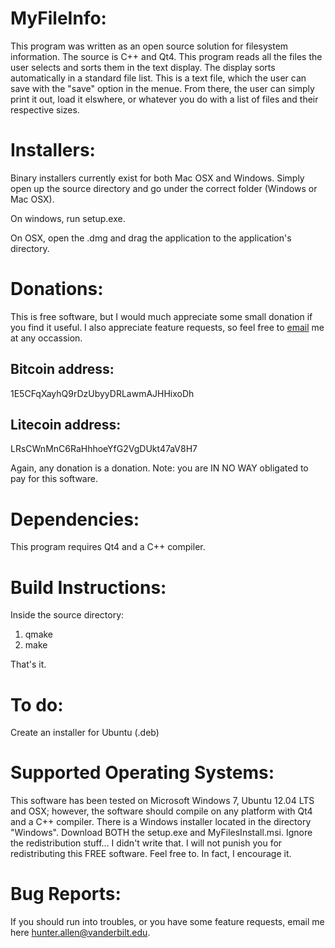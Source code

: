 MyFileInfo:
===========

This program was written as an open source solution for filesystem information. The source is C++ and Qt4. This program reads all the files the user selects and sorts them in the text display. The display sorts automatically in a standard file list. This is a text file, which the user can save with the "save" option in the menue. From there, the user can simply print it out, load it elswhere, or whatever you do with a list of files and their respective sizes. 

Installers:
===========

Binary installers currently exist for both Mac OSX and Windows. Simply open up the source directory and go under the correct folder (Windows or Mac OSX). 

On windows, run setup.exe. 

On OSX, open the .dmg and drag the application to the application's directory. 

Donations:
==========

This is free software, but I would much appreciate some small donation if you find it useful. I also appreciate feature requests, 
so feel free to [email](mailto:hunter.allen@vanderbilt.edu) me at any occassion.

Bitcoin address:
----------------
1E5CFqXayhQ9rDzUbyyDRLawmAJHHixoDh

Litecoin address:
-----------------
LRsCWnMnC6RaHhhoeYfG2VgDUkt47aV8H7

Again, any donation is a donation. Note: you are IN NO WAY obligated to pay for this software. 

Dependencies:
=============

This program requires Qt4 and a C++ compiler. 

Build Instructions: 
===================
Inside the source directory:

1. qmake
2. make

That's it. 

To do: 
======

Create an installer for Ubuntu (.deb)

Supported Operating Systems: 
============================

This software has been tested on Microsoft Windows 7, Ubuntu 12.04 LTS and OSX; however, the software should compile on any platform with Qt4 and a C++ compiler. There is a Windows installer located in the directory "Windows". Download BOTH the setup.exe and MyFilesInstall.msi. Ignore the redistribution stuff... I didn't write that. I will not punish you for redistributing this FREE software. Feel free to. In fact, I encourage it. 

Bug Reports:
============

If you should run into troubles, or you have some feature requests, email me here <hunter.allen@vanderbilt.edu>.
